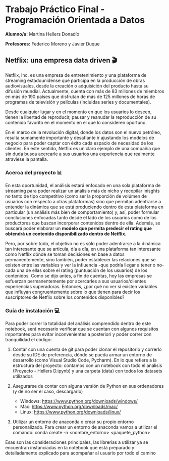 # Trabajo Práctico Final - Programación Orientada a Datos

**Alumno/a:** Martina Hellers Donadío

**Profesores:** Federico Moreno y Javier Duque

##  Netflix: una empresa data driven 🎬

Netflix, Inc. es una empresa de entretenimiento y una plataforma de streaming estadounidense que participa en la producción de obras audiovisuales, desde la creación o adquisición del producto hasta su difusión mundial. Actualmente, cuenta con más de 83 millones de miembros en más de 190 países que disfrutan de más de 125 millones de horas de programas de televisión y películas (incluidas series y documentales).

Desde cualquier lugar y en el momento en que los usuarios lo deseen, tienen la libertad de reproducir, pausar y reanudar la reproducción de su contenido favorito en el momento en el que lo consideren oportuno.

En el marco de la revolución digital, donde los datos son el nuevo petróleo, resulta sumamente importante y desafiante ir ajustando los modelos de negocio para poder captar con éxito cada espacio de necesidad de los clientes. 
En este sentido, Netflix es un claro ejemplo de una compañía que sin duda busca acercarle a sus usuarios una experiencia que realmente atraviese la pantalla.

### Acerca del proyecto 📊

En esta oportunidad, el análisis estará enfocado en una sola plataforma de streaming para poder realizar un análisis más de nicho y recopilar inisghts no tanto de tipo competitivo (como ser la proporción de volúmen de usuarios con respecto a otras plataformas) sino que permitan adentrarse a entender la dinámica que se está produciendo dentro de esta plataforma en particular (un análisis más bien de comportamiento) y, así, poder formular conclusiones enfocadas tanto desde el lado de los usuarios como de los productores que buscan incorporar contenidos dentro de ella.
Además, se buscará poder elaborar un **modelo que permita predecir el rating que obtendrá un contenido disponibilizado dentro de Netflix**.

Pero, por sobre todo, el objetivo no es sólo poder adentrarse a la dinámica tan interesante que se articula, día a día, en una plataforma tan interesante como Netflix dónde se toman decisiones en base a datos permanentemente, sino también, poder establecer las relaciones que se existen entre las variables y ver la influencia -que podría llegar a tener o no- cada una de ellas sobre el rating (puntuación de los usuarios) de los contenidos. Como se dijo antes, a fin de cuentas, hoy las empresas se esfuerzan permanentemente por acercarles a sus usuarios/clientes experiencias superadoras. Entonces, ¿por qué no ver si existen variables que influyan congruentemente sobre lo que tienen para decir los suscriptores de Netflix sobre los contenidos disponibles?

### Guía de instalación 💻

Para poder correr la totalidad del análisis comprendido dentro de este notebook, será necesario verificar que se cuentan con algunos requisitos importantes para evitar inconvenientes a posteriori y poder correr con tranquilidad el código:

1. Contar con una cuenta de git para poder clonar el repositorio y correrlo desde su IDE de preferencia, dónde se pueda armar un entorno de desarrollo (como Visual Studio Code, Pycharm). En lo que refiere a la estructura del proyecto: contamos con un notebook con todo el análisis (Proyecto - Hellers D.ipynb) y una carpeta (data) con todos los datasets utilizados

2. Asegurarse de contar con alguna versión de Python en sus ordenadores (y de no ser el caso, descargarlo)
    * Windows: https://www.python.org/downloads/windows/ 
    * Mac: https://www.python.org/downloads/mac/ 
    * Linux: https://www.python.org/downloads/linux/

3. Utilizar un entorno de anaconda o crear su propio entorno personalizado. 
Para crear un entorno de anaconda vamos a utilizar el comando: conda create -n <nombre_entorno> <paquete_python>

Esas son las consideraciones principales, las librerias a utilizar ya se encuentran instanciadas en la notebook que está preparado y detalladamente explicado para acompañar al usuario por todo el camino
